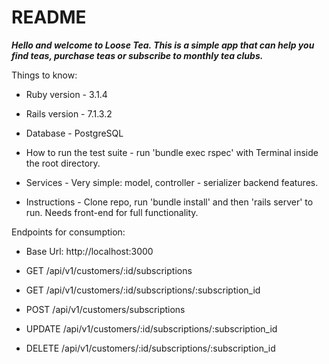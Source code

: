 # README

***Hello and welcome to Loose Tea. This is a simple app that can help you find teas, purchase teas or subscribe to monthly tea clubs.***

Things to know:

* Ruby version - 3.1.4

* Rails version - 7.1.3.2

* Database - PostgreSQL

* How to run the test suite - run 'bundle exec rspec' with Terminal inside the root directory.

* Services - Very simple: model, controller - serializer backend features. 

* Instructions - Clone repo, run 'bundle install' and then 'rails server' to run. 
Needs front-end for full functionality. 

Endpoints for consumption:

- Base Url: http://localhost:3000

- GET /api/v1/customers/:id/subscriptions

- GET /api/v1/customers/:id/subscriptions/:subscription_id

- POST /api/v1/customers/subscriptions

- UPDATE /api/v1/customers/:id/subscriptions/:subscription_id

- DELETE /api/v1/customers/:id/subscriptions/:subscription_id



